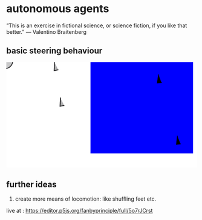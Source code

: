 # autonomous agents

“This is an exercise in fictional science, or science fiction, if you like that
better.”
— Valentino Braitenberg

## basic steering behaviour

![rocket](rocket.gif)

## further ideas

1. create more means of locomotion: like shuffling feet etc.

live at : https://editor.p5js.org/fanbyprinciple/full/5o7rJCrst